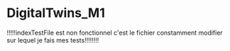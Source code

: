 # DigitalTwins_M1
!!!!!indexTestFile est non fonctionnel c'est le fichier constamment modifier sur lequel je fais mes tests!!!!!!!!
